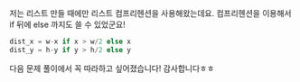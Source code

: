 저는 리스트 만들 때에만 리스트 컴프리헨션을 사용해왔는데요. 컴프리헨션을 이용해서 if 뒤에 else 까지도 쓸 수 있었군요!

``` python
dist_x = w-x if x > w/2 else x
dist_y = h-y if y > h/2 else y
```

다음 문제 풀이에서 꼭 따라하고 싶어졌습니다! 감사합니다ㅎㅎ